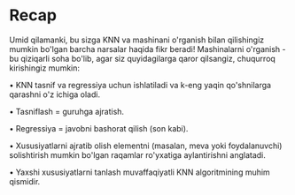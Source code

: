 # Recap

Umid qilamanki, bu sizga KNN va mashinani o'rganish bilan qilishingiz mumkin bo'lgan barcha narsalar haqida fikr beradi! Mashinalarni o'rganish - bu qiziqarli soha bo'lib, agar siz quyidagilarga qaror qilsangiz, chuqurroq kirishingiz mumkin:

• KNN tasnif va regressiya uchun ishlatiladi va k-eng yaqin qo'shnilarga qarashni o'z ichiga oladi.

• Tasniflash = guruhga ajratish.

• Regressiya = javobni bashorat qilish (son kabi).

• Xususiyatlarni ajratib olish elementni (masalan, meva yoki foydalanuvchi) solishtirish mumkin bo'lgan raqamlar ro'yxatiga aylantirishni anglatadi.

• Yaxshi xususiyatlarni tanlash muvaffaqiyatli KNN algoritmining muhim qismidir.